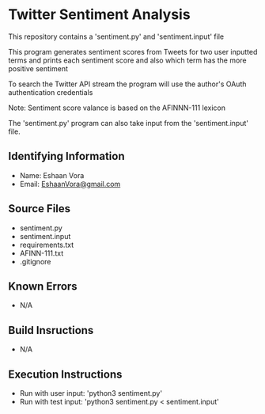# Twitter Sentiment Analysis

This repository contains a 'sentiment.py' and 'sentiment.input' file

This program generates sentiment scores from Tweets for two user inputted terms and prints each
sentiment score and also which term has the more positive sentiment 
   
To search the Twitter API stream the program will use the author's OAuth authentication credentials

Note: Sentiment score valance is based on the AFINNN-111 lexicon

The 'sentiment.py' program can also take input from the 'sentiment.input' file.

## Identifying Information

* Name: Eshaan Vora
* Email: EshaanVora@gmail.com

## Source Files

* sentiment.py
* sentiment.input
* requirements.txt
* AFINN-111.txt
* .gitignore

## Known Errors

* N/A

## Build Insructions

* N/A

## Execution Instructions

* Run with user input: 'python3 sentiment.py'
* Run with test input: 'python3 sentiment.py < sentiment.input'
